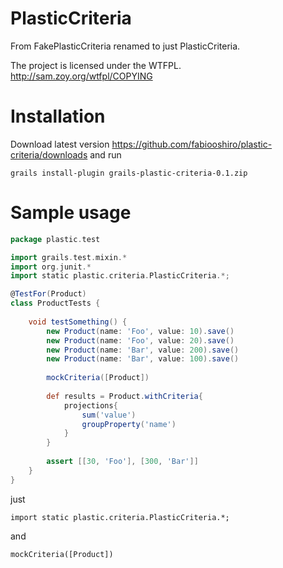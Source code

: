 PlasticCriteria
===================

From FakePlasticCriteria renamed to just PlasticCriteria.

The project is licensed under the WTFPL.
http://sam.zoy.org/wtfpl/COPYING


# Installation

Download latest version https://github.com/fabiooshiro/plastic-criteria/downloads
and run

```
grails install-plugin grails-plastic-criteria-0.1.zip
```

# Sample usage

```groovy
package plastic.test

import grails.test.mixin.*
import org.junit.*
import static plastic.criteria.PlasticCriteria.*;

@TestFor(Product)
class ProductTests {
  
    void testSomething() {
		new Product(name: 'Foo', value: 10).save()
		new Product(name: 'Foo', value: 20).save()
		new Product(name: 'Bar', value: 200).save()
		new Product(name: 'Bar', value: 100).save()
		
		mockCriteria([Product])
		
		def results = Product.withCriteria{
			projections{
				sum('value')
				groupProperty('name')
			}
		}
		
		assert [[30, 'Foo'], [300, 'Bar']]
    }
}

```
just
```
import static plastic.criteria.PlasticCriteria.*;
```
and 
```
mockCriteria([Product])
```

